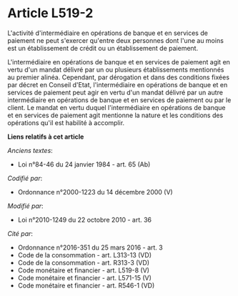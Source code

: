 # Article L519-2

L'activité d'intermédiaire en opérations de banque et en services de paiement ne peut s'exercer qu'entre deux personnes dont
l'une au moins est un établissement de crédit ou un établissement de paiement. 

L'intermédiaire en opérations de banque et en services de paiement agit en vertu d'un mandat délivré par un ou plusieurs
établissements mentionnés au premier alinéa. Cependant, par dérogation et dans des conditions fixées par décret en Conseil
d'Etat, l'intermédiaire en opérations de banque et en services de paiement peut agir en vertu d'un mandat délivré par un
autre intermédiaire en opérations de banque et en services de paiement ou par le client. Le mandat en vertu duquel
l'intermédiaire en opérations de banque et en services de paiement agit mentionne la nature et les conditions des opérations
qu'il est habilité à accomplir.

**Liens relatifs à cet article**

_Anciens textes_:

  - Loi n°84-46 du 24 janvier 1984 - art. 65 (Ab)

_Codifié par_:

  - Ordonnance n°2000-1223 du 14 décembre 2000 (V)

_Modifié par_:

  - Loi n°2010-1249 du 22 octobre 2010 - art. 36

_Cité par_:

  - Ordonnance n°2016-351 du 25 mars 2016 - art. 3
  - Code de la consommation - art. L313-13 (VD)
  - Code de la consommation - art. R313-3 (VD)
  - Code monétaire et financier - art. L519-8 (V)
  - Code monétaire et financier - art. L571-15 (V)
  - Code monétaire et financier - art. R546-1 (VD)
